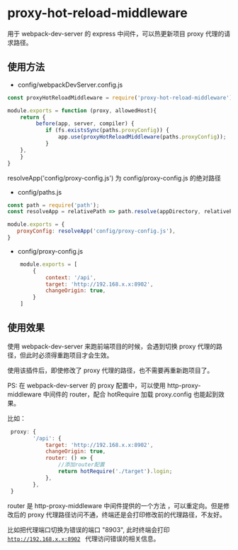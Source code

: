 # proxy-hot-reload-middleware

用于 webpack-dev-server 的 express 中间件，可以热更新项目 proxy 代理的请求路径。

## 使用方法

- config/webpackDevServer.config.js

```js
const proxyHotReloadMiddleware = require('proxy-hot-reload-middleware');

module.exports = function (proxy, allowedHost){
    return {
         before(app, server, compiler) {
            if (fs.existsSync(paths.proxyConfig)) {
                app.use(proxyHotReloadMiddleware(paths.proxyConfig));
            }
    },
    }
}
```
resolveApp('config/proxy-config.js') 为 config/proxy-config.js 的绝对路径

- config/paths.js
  
```js
const path = require('path');
const resolveApp = relativePath => path.resolve(appDirectory, relativePath);

module.exports = {
   proxyConfig: resolveApp('config/proxy-config.js'),
}
```

- config/proxy-config.js

```js
    module.exports = [ 
        {
            context: '/api',
            target: 'http://192.168.x.x:8902',
            changeOrigin: true,
        }
    ]

```

## 使用效果

使用 webpack-dev-server 来跑前端项目的时候，会遇到切换 proxy 代理的路径，但此时必须得重跑项目才会生效。

使用该插件后，即使修改了 proxy 代理的路径，也不需要再重新跑项目了。

PS: 在 webpack-dev-server 的 proxy 配置中，可以使用 http-proxy-middleware 中间件的 router，配合 hotRequire 加载 proxy.config 也能起到效果。


比如：

```js
 proxy: {
        '/api': {
            target: 'http://192.168.x.x:8902',
            changeOrigin: true,
            router: () => {
                //添加router配置
                return hotRequire('./target').login;
            },
        },
 }

```

 router 是 http-proxy-middleware 中间件提供的一个方法 ，可以重定向。但是修改后的 proxy 代理路径访问不通，终端还是会打印修改前的代理路径，不友好。

比如把代理端口切换为错误的端口 "8903", 此时终端会打印  <code>http://192.168.x.x:8902 </code> 代理访问错误的相关信息。
